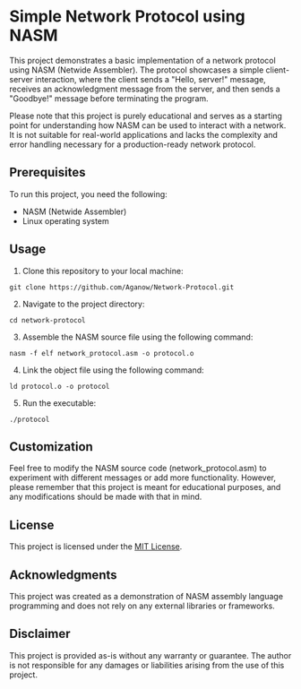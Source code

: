 # Simple Network Protocol using NASM

This project demonstrates a basic implementation of a network protocol using NASM (Netwide Assembler). The protocol showcases a simple client-server interaction, where the client sends a "Hello, server!" message, receives an acknowledgment message from the server, and then sends a "Goodbye!" message before terminating the program.

Please note that this project is purely educational and serves as a starting point for understanding how NASM can be used to interact with a network. It is not suitable for real-world applications and lacks the complexity and error handling necessary for a production-ready network protocol.

## Prerequisites

To run this project, you need the following:

- NASM (Netwide Assembler)
- Linux operating system

## Usage

1. Clone this repository to your local machine:

```shell
git clone https://github.com/Aganow/Network-Protocol.git
```

2. Navigate to the project directory:

```shell
cd network-protocol
```

3. Assemble the NASM source file using the following command:

```shell
nasm -f elf network_protocol.asm -o protocol.o
```

4. Link the object file using the following command:

```shell
ld protocol.o -o protocol
```

5. Run the executable:

```shell
./protocol
```

## Customization

Feel free to modify the NASM source code (network_protocol.asm) to experiment with different messages or add more functionality. However, please remember that this project is meant for educational purposes, and any modifications should be made with that in mind.

## License

This project is licensed under the [MIT License](LICENSE).

## Acknowledgments

This project was created as a demonstration of NASM assembly language programming and does not rely on any external libraries or frameworks.

## Disclaimer

This project is provided as-is without any warranty or guarantee. The author is not responsible for any damages or liabilities arising from the use of this project.
